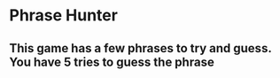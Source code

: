 # Phrase Hunter #

## This game has a few phrases to try and guess.  You have 5 tries to guess the phrase ##
